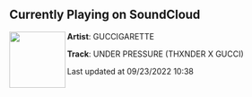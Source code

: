## Currently Playing on SoundCloud

[<img align="left" width="100" src="https://i1.sndcdn.com/artworks-5lauiGI1OMSHb1uj-azhYeQ-t500x500.jpg">](https://soundcloud.com/guccigarette/under-pressure-gucci-x-thxnder)

**Artist**: GUCCIGARETTE 

**Track**: UNDER PRESSURE (THXNDER X GUCCI)

Last updated at 09/23/2022 10:38
